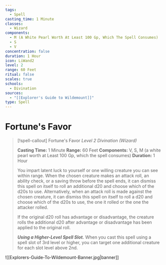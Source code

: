 ```yaml
---
tags:
  - Spell
casting_time: 1 Minute
classes:
  - Wizard
components:
  - M (A White Pearl Worth At Least 100 Gp, Which The Spell Consumes)
  - S
  - V
concentration: false
duration: 1 Hour
icon: LiWand2
level: 2
range: 60 Feet
ritual: false
scales: true
schools:
  - Divination
sources:
  - "[[Explorer's Guide to Wildemount]]"
type: Spell
---
```

# Fortune's Favor
>[!spell-callout] Fortune's Favor
>_Level 2 Divination (Wizard)_
>
>**Casting Time:** 1 Minute
>**Range:** 60 Feet
>**Components:** V, S, M (a white pearl worth at Least 100 Gp, which the spell consumes)
>**Duration:** 1 Hour
>
>You impart latent luck to yourself or one willing creature you can see within range. When the chosen creature makes an attack roll, an ability check, or a saving throw before the spell ends, it can dismiss this spell on itself to roll an additional d20 and choose which of the d20s to use. Alternatively, when an attack roll is made against the chosen creature, it can dismiss this spell on itself to roll a d20 and choose which of the d20s to use, the one it rolled or the one the attacker rolled.
>
>If the original d20 roll has advantage or disadvantage, the creature rolls the additional d20 after advantage or disadvantage has been applied to the original roll.
>
>
>**_Using a Higher-Level Spell Slot._** When you cast this spell using a spell slot of 3rd level or higher, you can target one additional creature for each slot level above 2nd.

![[Explorers-Guide-To-Wildemount-Banner.jpg|banner]]